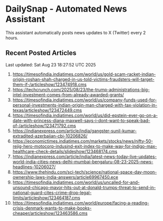# DailySnap - Automated News Assistant

This assistant automatically posts news updates to X (Twitter) every 2 hours.

## Recent Posted Articles

Last updated: Sat Aug 23 18:27:52 UTC 2025

1. https://timesofindia.indiatimes.com/world/us/gold-scam-racket-indian-origin-roshan-shah-charged-in-us-told-victims-fraudsters-will-target-them-if-/articleshow/123474918.cms
2. https://techcrunch.com/2025/08/23/the-trump-administrations-big-intel-investment-comes-from-already-awarded-grants/
3. https://timesofindia.indiatimes.com/world/us/company-funds-used-for-personal-investments-indian-origin-man-charged-with-tax-violation-in-texas/articleshow/123472449.cms
4. https://timesofindia.indiatimes.com/world/us/did-epstein-ever-go-on-a-date-with-princess-diana-maxwell-says-i-dont-want-to-speak-bad-of-/articleshow/123471792.cms
5. https://indianexpress.com/article/india/gangster-sunil-kumar-extradited-azerbaijan-cbi-10206826/
6. https://economictimes.indiatimes.com/markets/stocks/news/nifty-50-rejig-hero-motocorp-indusind-exit-index-to-make-way-for-indigo-max-healthcare-check-details/slideshow/123468174.cms
7. https://indianexpress.com/article/india/latest-news-today-live-updates-world-india-cities-news-delhi-mumbai-bengaluru-08-23-2025-news-headlines-10206027/
8. https://www.thehindu.com/sci-tech/science/national-space-day-moon-ownership-laws-india-answers/article69967450.ece
9. https://timesofindia.indiatimes.com/world/us/uncalled-for-and-unsound-chicago-mayor-hits-out-at-donald-trumps-threat-to-send-in-national-guard-cites-crime-drop-legal-limits/articleshow/123464187.cms
10. https://timesofindia.indiatimes.com/world/europe/facing-a-reading-crisis-denmark-wants-to-make-books-cheaper/articleshow/123463586.cms
